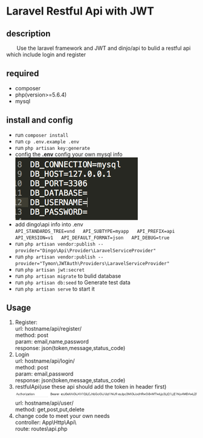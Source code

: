 # Laravel Restful Api with JWT
## description
&#160; &#160; &#160; &#160;Use the laravel framework and JWT and dinjo/api to bulid a restful api which include login and register
 
## required
* composer  
* php(version>=5.6.4)  
* mysql  

## install and config
* run `composer install`  
* run `cp .env.example .env`  
* run `php artisan key:generate`
* config the **.env** config your own mysql info  
![](https://github.com/DenverBYF/Laravel_restful_api_JWT/raw/master/Screenshots/1.png)  
* add dingo\api info into .env  
`API_STANDARDS_TREE=vnd  
API_SUBTYPE=myapp  
API_PREFIX=api  
API_VERSION=v1  
API_DEFAULT_FORMAT=json  
API_DEBUG=true`  
* run `php artisan vendor:publish --provider="Dingo\Api\Provider\LaravelServiceProvider"`  
* run `php artisan vendor:publish --provider="Tymon\JWTAuth\Providers\LaravelServiceProvider"`  
* run `php artisan jwt:secret`
* run `php artisan migrate` to bulid database  
* run `php artisan db:seed` to Generate test data  
* run `php artisan serve` to start it  

## Usage
1. Register:   
url: hostname/api/register/  
method: post  
param: email,name,password  
response: json(token,message,status_code)  
2. Login  
url: hostname/api/login/  
method: post  
param: email,password  
response: json(token,message,status_code)  
3. restfulApi(use these api should add the token in header first)  
![](https://github.com/DenverBYF/Laravel_restful_api_JWT/raw/master/Screenshots/2.png)  
url: hostname/api/user/  
method: get,post,put,delete  
4. change code to meet your own needs  
controller: App\Http\Api\  
route: routes\api.php